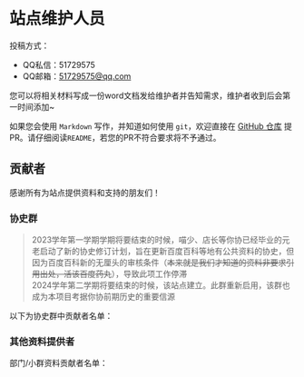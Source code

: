 # 站点维护人员

<script setup>
import { VPTeamMembers } from 'vitepress/theme'

const maintainers = [
  { avatar: '/about/hq/2024/-QuQ-.jpeg', name: '-QuQ-', title: '2025-现在', links: [ { icon: 'github', link: 'https://github.com/shenxianovo' } ] },
]

// 协史编写群中贡献者
const group = [
  { avatar: '/about/hq/2015/喵少.jpg', name: '喵少' }, // 协史群群主，15-17年资料收集，摇人大神
  { avatar: '/about/hq/2012/店长.jpeg', name: '店长' }, // 14年之前记录
  { avatar: '/about/hq/2012/正面.jpeg', name: '正面' }, // 13冬日祭录播
  { avatar: '/about/hq/2017/铜鼓.jpg', name: '铜鼓' }, // 15-21hq头像，部分其他资料
  { avatar: '/about/hq/2019/名字.jpg', name: '名字' }, // 给我(-QuQ-)发了很多其他资料
  { avatar: '/about/hq/2021/影临光.jpg', name: '影临光' }, // 23社刊
  { avatar: '/about/hq/2023/涅普智可.png', name: '涅普智可' }, // 22、23学年撰写
  { avatar: '/about/hq/2024/-QuQ-.jpeg', name: '-QuQ-' }, // 站点建立者，维护牛马
]

// 外部贡献者(GitHub提交PR，或是提供小群/部门相关材料)
const external = [
  { avatar: 'https://www.github.com/Animnia.png', name: 'Animnia', title: '夏樱乐团/东方群' },
  { avatar: 'https://www.github.com/xingzelei.png', name: 'INFINITY', title: '夏樱乐团/gal群' },
  { avatar: '/about/hq/2023/北洛.jpeg', name: '北洛', title: '冰糖樱花'},
  { avatar: '/maintainer/椅子.jpeg', name: '椅子', title: '夏樱组/Re:START工作室'},
]

</script>

<VPTeamMembers size="small" :members="maintainers" />

投稿方式：
- QQ私信：51729575
- QQ邮箱：51729575@qq.com

您可以将相关材料写成一份word文档发给维护者并告知需求，维护者收到后会第一时间添加~

如果您会使用 `Markdown` 写作，并知道如何使用 `git`，欢迎直接在 [GitHub 仓库](https://github.com/whudays/whudays.github.io) 提 PR。请仔细阅读`README`，若您的PR不符合要求将不予通过。

## 贡献者

感谢所有为站点提供资料和支持的朋友们！

### 协史群

> 2023学年第一学期学期将要结束的时候，喵少、店长等你协已经毕业的元老启动了新的协史修订计划，旨在更新百度百科等地有公共资料的协史，但因为百度百科新的无厘头的审核条件（~~本来就是我们才知道的资料非要求引用出处，活该百度药丸~~），导致此项工作停滞  
> 2024学年第二学期将要结束的时候，该站点建立。此群重新启用，该群也成为本项目考据你协前期历史的重要信源

以下为协史群中贡献者名单：

<VPTeamMembers size="small" :members="group" />

### 其他资料提供者

部门/小群资料贡献者名单：

<VPTeamMembers size="small" :members="external" />
